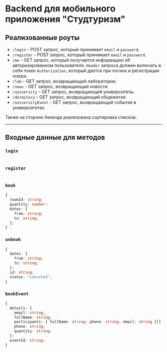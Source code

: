 # Backend для мобильного приложения "Студтуризм"
## Реализованные роуты
- `/login` - POST запрос, который принимает `email` и `password`.
- `/register` - POST запрос, который принимает `email` и `password`.
- `/me` - GET запрос, который получается информацию об авторизированном пользователе. `Header` запроса должен включать в себя токен `Authorization`, который дается при логине и регистрации юзера.
- `/lab` - GET запрос, возвращающий лаборатории.
- `/news` - GET запрос, возвращающий новости.
- `/university` - GET запрос, возвращающий университеты.
- `/dormitory` - GET запрос, возвращающий общежития.
- `/universityEvent` - GET запрос, возвращающий события в университетах.

Также на стороне бекенда реализована сортировка списков.

---

## Входные данные для методов

### `login`
```ts

```

### `register`
```ts

```

### `book`
```ts
{
  roomId: string;
  quantity: number;
  dates: {
    from: string;
    to: string;
  };
}
```

### `unbook`
```ts
{
  dates: {
    from: string;
    to: string;
  };
  id: string;
  status: "canceled";
}
```


### `bookEvent`
```ts
{
  details: {
    email: string;
    fullName: string;
    participants: { fullName: string; phone: string; email: string }[];
    phone: string;
    quantity: string;
  };
  eventId: string;
}
```